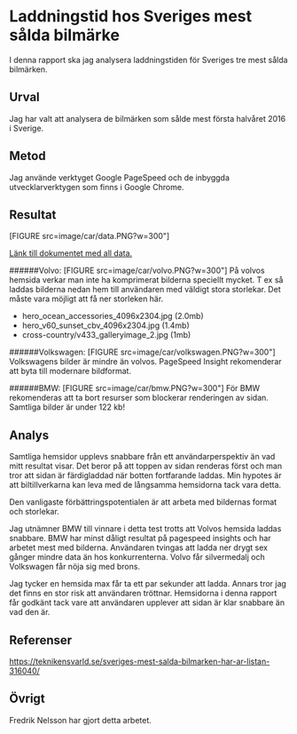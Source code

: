 ---
---
Laddningstid hos Sveriges mest sålda bilmärke
=======================

I denna rapport ska jag analysera laddningstiden för Sveriges tre mest sålda bilmärken.

Urval
-----------------------

Jag har valt att analysera de bilmärken som sålde mest första halvåret 2016 i Sverige.

Metod
-----------------------

Jag använde verktyget Google PageSpeed och de inbyggda utvecklarverktygen som finns i Google Chrome.


Resultat
-----------------------
[FIGURE src=image/car/data.PNG?w=300"]

[Länk till dokumentet med all data.](https://docs.google.com/spreadsheets/d/1QtBCqa31hXpAFCKK4COgtZSQwFufmBIHJwwWu8nkbcM/edit?usp=sharing)



######Volvo:
[FIGURE src=image/car/volvo.PNG?w=300"]
På volvos hemsida verkar man inte ha komprimerat bilderna speciellt mycket.
T ex så laddas bilderna nedan hem till användaren med väldigt stora storlekar.
Det måste vara möjligt att få ner storleken här.

- hero_ocean_accessories_4096x2304.jpg (2.0mb)
- hero_v60_sunset_cbv_4096x2304.jpg (1.4mb)
- cross-country/v433_galleryimage_2.jpg (1mb)

######Volkswagen:
[FIGURE src=image/car/volkswagen.PNG?w=300"]
Volkswagens bilder är mindre än volvos. PageSpeed Insight rekomenderar att byta till modernare bildformat.

######BMW:
[FIGURE src=image/car/bmw.PNG?w=300"]
För BMW rekomenderas att ta bort resurser som blockerar renderingen av sidan. Samtliga bilder är under 122 kb!

Analys
-----------------------

Samtliga hemsidor upplevs snabbare från ett användarperspektiv än vad mitt resultat visar.
Det beror på att toppen av sidan renderas först och man tror att sidan är färdigladdad när botten fortfarande laddas.
Min hypotes är att biltillverkarna kan leva med de långsamma hemsidorna tack vara detta.

Den vanligaste förbättringspotentialen är att arbeta med bildernas format och storlekar.

Jag utnämner BMW till vinnare i detta test trotts att Volvos hemsida laddas snabbare. BMW har minst dåligt resultat på pagespeed insights och har arbetet mest med bilderna. Användaren tvingas att ladda ner drygt sex gånger mindre data än hos konkurrenterna. Volvo får silvermedalj och Volkswagen får nöja sig med brons.

Jag tycker en hemsida max får ta ett par sekunder att ladda. Annars tror jag det finns en stor risk att användaren tröttnar.
Hemsidorna i denna rapport får godkänt tack vare att användaren upplever att sidan är klar snabbare än vad den är.  

Referenser
-----------------------

https://teknikensvarld.se/sveriges-mest-salda-bilmarken-har-ar-listan-316040/

Övrigt
-----------------------

Fredrik Nelsson har gjort detta arbetet.
